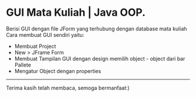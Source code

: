 # **GUI Mata Kuliah | Java OOP.**
Berisi GUI dengan file JForm yang terhubung dengan database mata kuliah <br>
Cara membuat GUI sendiri yaitu:
* Membuat Project
* New > JFrame Form
* Membuat Tampilan GUI dengan design memilih object - object dari bar Pallete
* Mengatur Object dengan properties


***
Terima kasih telah membaca, semoga bermanfaat:)
